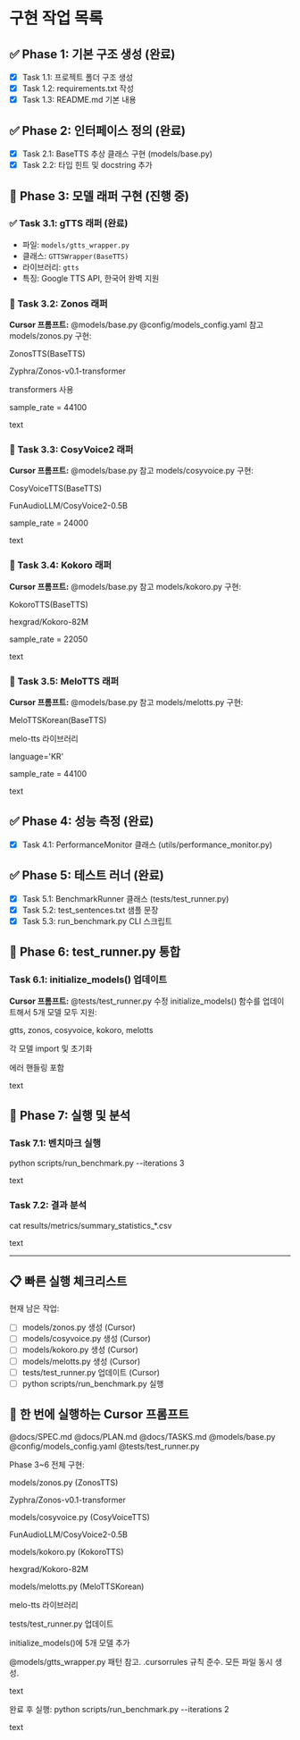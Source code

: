 # 구현 작업 목록

## ✅ Phase 1: 기본 구조 생성 (완료)
- [x] Task 1.1: 프로젝트 폴더 구조 생성
- [x] Task 1.2: requirements.txt 작성
- [x] Task 1.3: README.md 기본 내용

## ✅ Phase 2: 인터페이스 정의 (완료)
- [x] Task 2.1: BaseTTS 추상 클래스 구현 (models/base.py)
- [x] Task 2.2: 타입 힌트 및 docstring 추가

## 🚧 Phase 3: 모델 래퍼 구현 (진행 중)

### ✅ Task 3.1: gTTS 래퍼 (완료)
- 파일: `models/gtts_wrapper.py`
- 클래스: `GTTSWrapper(BaseTTS)`
- 라이브러리: `gtts`
- 특징: Google TTS API, 한국어 완벽 지원

### 🔲 Task 3.2: Zonos 래퍼
**Cursor 프롬프트:**
@models/base.py @config/models_config.yaml 참고
models/zonos.py 구현:

ZonosTTS(BaseTTS)

Zyphra/Zonos-v0.1-transformer

transformers 사용

sample_rate = 44100

text

### 🔲 Task 3.3: CosyVoice2 래퍼
**Cursor 프롬프트:**
@models/base.py 참고
models/cosyvoice.py 구현:

CosyVoiceTTS(BaseTTS)

FunAudioLLM/CosyVoice2-0.5B

sample_rate = 24000

text

### 🔲 Task 3.4: Kokoro 래퍼
**Cursor 프롬프트:**
@models/base.py 참고
models/kokoro.py 구현:

KokoroTTS(BaseTTS)

hexgrad/Kokoro-82M

sample_rate = 22050

text

### 🔲 Task 3.5: MeloTTS 래퍼
**Cursor 프롬프트:**
@models/base.py 참고
models/melotts.py 구현:

MeloTTSKorean(BaseTTS)

melo-tts 라이브러리

language='KR'

sample_rate = 44100

text

## ✅ Phase 4: 성능 측정 (완료)
- [x] Task 4.1: PerformanceMonitor 클래스 (utils/performance_monitor.py)

## ✅ Phase 5: 테스트 러너 (완료)
- [x] Task 5.1: BenchmarkRunner 클래스 (tests/test_runner.py)
- [x] Task 5.2: test_sentences.txt 샘플 문장
- [x] Task 5.3: run_benchmark.py CLI 스크립트

## 🔲 Phase 6: test_runner.py 통합

### Task 6.1: initialize_models() 업데이트
**Cursor 프롬프트:**
@tests/test_runner.py 수정
initialize_models() 함수를 업데이트해서 5개 모델 모두 지원:

gtts, zonos, cosyvoice, kokoro, melotts

각 모델 import 및 초기화

에러 핸들링 포함

text

## 🎯 Phase 7: 실행 및 분석

### Task 7.1: 벤치마크 실행
python scripts/run_benchmark.py --iterations 3

text

### Task 7.2: 결과 분석
cat results/metrics/summary_statistics_*.csv

text

---

## 📋 빠른 실행 체크리스트

현재 남은 작업:
- [ ] models/zonos.py 생성 (Cursor)
- [ ] models/cosyvoice.py 생성 (Cursor)
- [ ] models/kokoro.py 생성 (Cursor)
- [ ] models/melotts.py 생성 (Cursor)
- [ ] tests/test_runner.py 업데이트 (Cursor)
- [ ] python scripts/run_benchmark.py 실행

## 🚀 한 번에 실행하는 Cursor 프롬프트

@docs/SPEC.md @docs/PLAN.md @docs/TASKS.md @models/base.py @config/models_config.yaml @tests/test_runner.py

Phase 3~6 전체 구현:

models/zonos.py (ZonosTTS)

Zyphra/Zonos-v0.1-transformer

models/cosyvoice.py (CosyVoiceTTS)

FunAudioLLM/CosyVoice2-0.5B

models/kokoro.py (KokoroTTS)

hexgrad/Kokoro-82M

models/melotts.py (MeloTTSKorean)

melo-tts 라이브러리

tests/test_runner.py 업데이트

initialize_models()에 5개 모델 추가

@models/gtts_wrapper.py 패턴 참고.
.cursorrules 규칙 준수.
모든 파일 동시 생성.

text

완료 후 실행:
python scripts/run_benchmark.py --iterations 2

text
